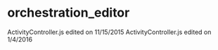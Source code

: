 # orchestration_editor
ActivityController.js edited on 11/15/2015 
ActivityController.js edited on 1/4/2016 

